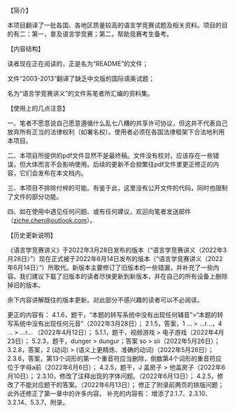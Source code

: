 【简介】

本项目翻译了一批各国、各地区质量较高的语言学竞赛试题及相关资料。项目的目的有二：第一，普及语言学竞赛；第二，帮助竞赛考生备考。


【内容结构】

读者现在正在阅读的，正是名为“README”的文件；

文件“2003-2013”翻译了缺乏中文版的国际语奥试题；

名为“语言学竞赛讲义”的文件系笔者所汇编的资料集。


【使用上的几点注意】

一、笔者不愿意说自己愿意遵循什么乱七八糟的共享许可协议，但这并不代表自己放弃所有正当的法律权利（如署名权）。使用者必须在各国法律框架下合法地利用本项目。

二、本项目所提供的pdf文件显然不是最终稿。文件没有校对，应该存在一些错误，但大体而言不会影响使用。后续的更新不会频繁往pdf文件里更正修正的内容，它们会发布在本文档内。

三、本项目不排除付梓的可能。有鉴于此，这里没有公开文件的代码，同时也限制了文件的部分功能。

四、如在使用中遇见任何问题、或有任何建议，欢迎向笔者发送邮件（ziche.chen@outlook.com）。


【历史更新说明】

《语言学竞赛讲义》于2022年3月28日发布的版本（“语言学竞赛讲义（2022年3月28日）”）现在正式被于2022年6月14日发布的版本（“语言学竞赛讲义（2022年6月14日）”）所取代。新版本主要修订了旧版本的一些错漏，并补充了一些内容。我们建议下载了旧版本的读者尽快更新到新版本，并在自己的所有设备上删除掉旧的版本。

余下内容讲解既往的版本更新。对此部分不感兴趣的读者可以不必阅读。

更正的内容有：
    4.1.6，题干，“本题的转写系统中没有出现任何辅音”>“本题的转写系统中没有出现任何元音”（2022年3月28日）；
    2.1.5，答案，1 ... > ...r...，4 ... > ...r...  （2022年4月12日）；
    5.1.1，题干，视频游戏 > 电子游戏（2022年4月23日）；
    5.2.3，题干，dunger > dungur；答案 so > sii（2022年5月26日）；
    3.2.8，答案，2 (动词) > (语义上更精炼、准确的动词)（2022年5月26日）；
    2.3.6，答案，第13个词形的第一个重音符应当删除，倒数第4个词形的重音符应位于字母a前（2022年6月6日）；
    4.2.5，题干，J 盖房子 > 他盖房子（2022年6月10日）；
    2.3.10，修改了注释出现的字体问题。（2022年6月13日）；
    4.2.5，修改了不能对应题干的答案。（2022年6月13日）；
    修正了附录前两页的排版问题；
    此外还修正了第一章中的许多内容。
补充的内容有：
    增添了2.1.7、2.3.10、3.2.14、5.3.7、附录。
